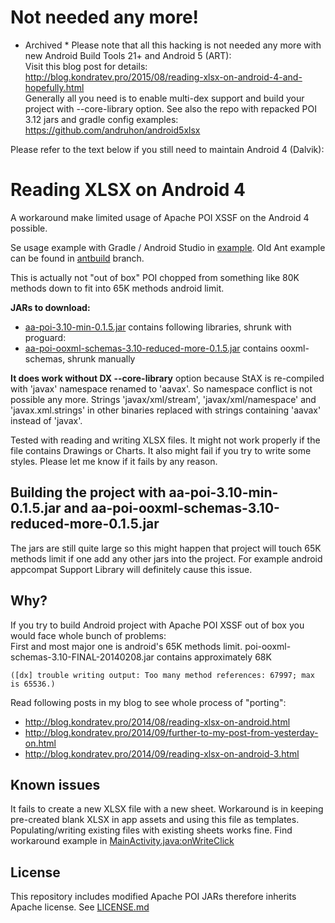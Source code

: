 # Not needed any more!
* Archived *
Please note that all this hacking is not needed any more with new Android Build Tools 21+  and Android 5 (ART):  
Visit this blog post for details:  
http://blog.kondratev.pro/2015/08/reading-xlsx-on-android-4-and-hopefully.html  
Generally all you need is to enable multi-dex support and build your project with --core-library option.
See also the repo with repacked POI 3.12 jars and gradle config examples: https://github.com/andruhon/android5xlsx

Please refer to the text below if you still need to maintain Android 4 (Dalvik):

# Reading XLSX on Android 4

A workaround make limited usage of Apache POI XSSF on the Android 4 possible.

Se usage example with Gradle / Android Studio in [example](example). Old Ant example can be found in [antbuild](https://github.com/andruhon/AndroidReadXLSX/tree/antbuild) branch.

This is actually not "out of box" POI chopped from something like 80K methods down to fit into 65K methods android limit.

**JARs to download:**

* [aa-poi-3.10-min-0.1.5.jar](aa-poi-3.10-min-0.1.5.jar) contains following libraries, shrunk with proguard:
* [aa-poi-ooxml-schemas-3.10-reduced-more-0.1.5.jar](aa-poi-ooxml-schemas-3.10-reduced-more-0.1.5.jar) contains ooxml-schemas, shrunk manually


**It does work without DX --core-library** option because StAX is re-compiled with 'javax' namespace renamed to 'aavax'. So namespace conflict is not possible any more.
Strings 'javax/xml/stream', 'javax/xml/namespace' and 'javax.xml.strings' in other binaries replaced with strings containing 'aavax' instead of 'javax'.

Tested with reading and writing XLSX files. It might not work properly if the file contains Drawings or Charts. It also might fail if you try to write some styles. Please let me know if it fails by any reason.

## Building the project with aa-poi-3.10-min-0.1.5.jar and aa-poi-ooxml-schemas-3.10-reduced-more-0.1.5.jar

The jars are still quite large so this might happen that project will touch 65K methods limit if one add any other jars into the project. For example android appcompat Support Library will definitely cause this issue.


## Why?
If you try to build Android project with Apache POI XSSF out of box you would face whole bunch of problems:<br />
First and most major one is android's 65K methods limit. poi-ooxml-schemas-3.10-FINAL-20140208.jar contains approximately 68K
```
([dx] trouble writing output: Too many method references: 67997; max is 65536.)
```

Read following posts in my blog to see whole process of "porting":
* http://blog.kondratev.pro/2014/08/reading-xlsx-on-android.html
* http://blog.kondratev.pro/2014/09/further-to-my-post-from-yesterday-on.html
* http://blog.kondratev.pro/2014/09/reading-xlsx-on-android-3.html

## Known issues
It fails to create a new XLSX file with a new sheet. Workaround is in keeping pre-created blank XLSX in app assets and using this file as templates. Populating/writing existing files with existing sheets works fine. Find workaround example in [MainActivity.java:onWriteClick](example/app/src/main/java/pro/kondratev/xlsxpoiexample/MainActivity.java)

## License
This repository includes modified Apache POI JARs therefore inherits Apache license. See [LICENSE.md](LICENSE.md)
